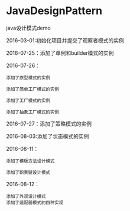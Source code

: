 # JavaDesignPattern
java设计模式demo 

2016-03-01:初始化项目并提交了观察者模式的实例

2016-07-25：添加了单例和builder模式的实例

2016-07-26：

    添加了原型模式的实例
    
    添加了简单工厂模式的实例
    
    添加了工厂模式的实例
    
    添加了抽象工厂模式的实例
    
2016-07-27：添加了策略模式的实例

2016-08-03:添加了状态模式的实例

2016-08-11：

    添加了模板方法设计模式
    
    添加了职责链设计模式
    
2016-08-12：

    添加了外观设计模式
    添加了适配器模式的四种实现
